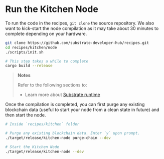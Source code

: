 # Run the Kitchen Node

To run the code in the recipes, `git clone` the source repository. We also want to kick-start the node compilation as it may take about 30 minutes to complete depending on your hardware.

```bash
git clone https://github.com/substrate-developer-hub/recipes.git
cd recipes/kitchen/node
./scripts/init.sh

# This step takes a while to complete
cargo build --release
```

> **Notes**
>
> Refer to the following sections to:
>
>  * Learn more about [Substrate runtime](https://substrate.dev/docs/en/runtime/architecture-of-a-runtime)

Once the compilation is completed, you can first purge any existing blockchain data (useful to start your node from a clean state in future) and then start the node.

```bash
# Inside `recipes/kitchen` folder

# Purge any existing blockchain data. Enter `y` upon prompt.
./target/release/kitchen-node purge-chain --dev

# Start the Kitchen Node
./target/release/kitchen-node --dev
```
